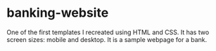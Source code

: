 # banking-website

One of the first templates I recreated using HTML and CSS.
It has two screen sizes: mobile and desktop.
It is a sample webpage for a bank.
